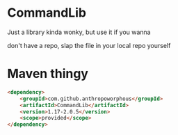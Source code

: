 # CommandLib
Just a library
kinda wonky, but use it if you wanna

don't have a repo, slap the file in your local repo yourself

# Maven thingy
```html
<dependency>
    <groupId>com.github.anthropoworphous</groupId>
    <artifactId>CommandLib</artifactId>
    <version>1.17-2.0.5</version>
    <scope>provided</scope>
</dependency>
```